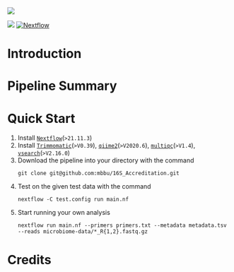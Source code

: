 <img src="https://avatars.githubusercontent.com/u/49394656?s=200&v=4"/>

[![](https://img.shields.io/badge/left-right-f39f37)](#)
[![Nextflow](https://img.shields.io/badge/nextflow%20DSL2-%E2%89%A521.04.0-23aa62.svg?labelColor=000000)](https://www.nextflow.io/)
# Introduction
# Pipeline Summary
# Quick Start
  1. Install [`Nextflow`](https://www.nextflow.io/docs/latest/getstarted.html#installation)(`>21.11.3`)
  2. Install [`Trimmomatic`](http://www.usadellab.org/cms/?page=trimmomatic)(`>V0.39`), [`qiime2`](https://docs.qiime2.org/2021.11/install/)(`>V2020.6`), [`multiqc`](https://multiqc.info/)(`>V1.4`), [`vsearch`](https://github.com/torognes/vsearch)(`>V2.16.0`)
  3. Download the pipeline into your directory with the command
     ```
     git clone git@github.com:mbbu/16S_Accreditation.git
     ```
  4. Test on the given test data with the command 
      ```
      nextflow -C test.config run main.nf
      ```
  5. Start running your own analysis
     ```
     nextflow run main.nf --primers primers.txt --metadata metadata.tsv --reads microbiome-data/*_R{1,2}.fastq.gz
     ```
# Credits
